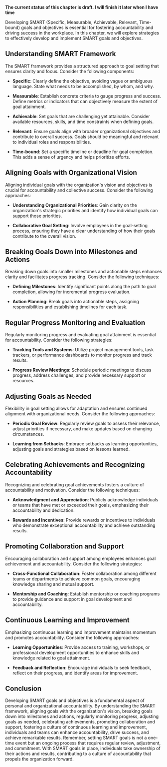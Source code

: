 **The current status of this chapter is draft. I will finish it later when I have time**

Developing SMART (Specific, Measurable, Achievable, Relevant, Time-bound) goals and objectives is essential for fostering accountability and driving success in the workplace. In this chapter, we will explore strategies to effectively develop and implement SMART goals and objectives.

**Understanding SMART Framework**
---------------------------------

The SMART framework provides a structured approach to goal setting that ensures clarity and focus. Consider the following components:

* **Specific**: Clearly define the objective, avoiding vague or ambiguous language. State what needs to be accomplished, by whom, and why.

* **Measurable**: Establish concrete criteria to gauge progress and success. Define metrics or indicators that can objectively measure the extent of goal attainment.

* **Achievable**: Set goals that are challenging yet attainable. Consider available resources, skills, and time constraints when defining goals.

* **Relevant**: Ensure goals align with broader organizational objectives and contribute to overall success. Goals should be meaningful and relevant to individual roles and responsibilities.

* **Time-bound**: Set a specific timeline or deadline for goal completion. This adds a sense of urgency and helps prioritize efforts.

**Aligning Goals with Organizational Vision**
---------------------------------------------

Aligning individual goals with the organization's vision and objectives is crucial for accountability and collective success. Consider the following approaches:

* **Understanding Organizational Priorities**: Gain clarity on the organization's strategic priorities and identify how individual goals can support those priorities.

* **Collaborative Goal Setting**: Involve employees in the goal-setting process, ensuring they have a clear understanding of how their goals contribute to the overall vision.

**Breaking Goals Down into Milestones and Actions**
---------------------------------------------------

Breaking down goals into smaller milestones and actionable steps enhances clarity and facilitates progress tracking. Consider the following techniques:

* **Defining Milestones**: Identify significant points along the path to goal completion, allowing for incremental progress evaluation.

* **Action Planning**: Break goals into actionable steps, assigning responsibilities and establishing timelines for each task.

**Regular Progress Monitoring and Evaluation**
----------------------------------------------

Regularly monitoring progress and evaluating goal attainment is essential for accountability. Consider the following strategies:

* **Tracking Tools and Systems**: Utilize project management tools, task trackers, or performance dashboards to monitor progress and track results.

* **Progress Review Meetings**: Schedule periodic meetings to discuss progress, address challenges, and provide necessary support or resources.

**Adjusting Goals as Needed**
-----------------------------

Flexibility in goal setting allows for adaptation and ensures continued alignment with organizational needs. Consider the following approaches:

* **Periodic Goal Review**: Regularly review goals to assess their relevance, adjust priorities if necessary, and make updates based on changing circumstances.

* **Learning from Setbacks**: Embrace setbacks as learning opportunities, adjusting goals and strategies based on lessons learned.

**Celebrating Achievements and Recognizing Accountability**
-----------------------------------------------------------

Recognizing and celebrating goal achievements fosters a culture of accountability and motivation. Consider the following techniques:

* **Acknowledgment and Appreciation**: Publicly acknowledge individuals or teams that have met or exceeded their goals, emphasizing their accountability and dedication.

* **Rewards and Incentives**: Provide rewards or incentives to individuals who demonstrate exceptional accountability and achieve outstanding results.

**Promoting Collaboration and Support**
---------------------------------------

Encouraging collaboration and support among employees enhances goal achievement and accountability. Consider the following strategies:

* **Cross-Functional Collaboration**: Foster collaboration among different teams or departments to achieve common goals, encouraging knowledge sharing and mutual support.

* **Mentorship and Coaching**: Establish mentorship or coaching programs to provide guidance and support in goal development and accountability.

**Continuous Learning and Improvement**
---------------------------------------

Emphasizing continuous learning and improvement maintains momentum and promotes accountability. Consider the following approaches:

* **Learning Opportunities**: Provide access to training, workshops, or professional development opportunities to enhance skills and knowledge related to goal attainment.

* **Feedback and Reflection**: Encourage individuals to seek feedback, reflect on their progress, and identify areas for improvement.

**Conclusion**
--------------

Developing SMART goals and objectives is a fundamental aspect of personal and organizational accountability. By understanding the SMART framework, aligning goals with the organization's vision, breaking goals down into milestones and actions, regularly monitoring progress, adjusting goals as needed, celebrating achievements, promoting collaboration and support, fostering a culture of continuous learning and improvement, individuals and teams can enhance accountability, drive success, and achieve remarkable results. Remember, setting SMART goals is not a one-time event but an ongoing process that requires regular review, adjustment, and commitment. With SMART goals in place, individuals take ownership of their actions and results, contributing to a culture of accountability that propels the organization forward.
